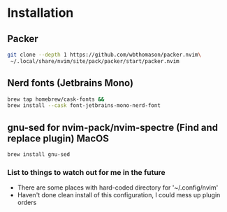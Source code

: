 # Installation

## Packer

```sh
git clone --depth 1 https://github.com/wbthomason/packer.nvim\
 ~/.local/share/nvim/site/pack/packer/start/packer.nvim
```

## Nerd fonts (Jetbrains Mono)

```sh
brew tap homebrew/cask-fonts &&
brew install --cask font-jetbrains-mono-nerd-font
```

## gnu-sed for nvim-pack/nvim-spectre (Find and replace plugin) MacOS

```sh
brew install gnu-sed
```

### List to things to watch out for me in the future

- There are some places with hard-coded directory for '~/.config/nvim'
- Haven't done clean install of this configuration, I could mess up plugin orders
